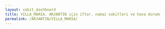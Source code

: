 ```yaml
---
layout: vakit_dashboard
title: VILLA_MARIA, ARJANTIN için iftar, namaz vakitleri ve hava durumu - ilçe/eyalet seç
permalink: /ARJANTIN/VILLA_MARIA/
---
```


<script type="text/javascript">
  var GLOBAL_COUNTRY = 'ARJANTIN';
  var GLOBAL_CITY = 'VILLA_MARIA';
  var GLOBAL_STATE = '';
  var lat = 72;
  var lon = 21;
</script>
